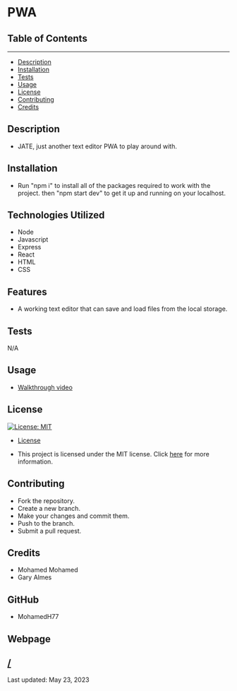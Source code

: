 # PWA

## Table of Contents

---

- [Description](#description)
- [Installation](#installation)
- [Tests](#tests)
- [Usage](#usage)
- [License](#license)
- [Contributing](#contributing)
- [Credits](#credits)

## Description
- JATE, just another text editor PWA to play around with.
## Installation

- Run "npm i" to install all of the packages required to work with the project. then "npm start dev" to get it up and running on your localhost.

## Technologies Utilized

- Node
- Javascript
- Express
- React
- HTML
- CSS



## Features
- A working text editor that can save and load files from the local storage.
## Tests

N/A

## Usage

- [Walkthrough video](https://drive.google.com/file/d/1jNRZp7ipd7Tmpdfc3WWB1CAC8ZaFL1Bl/view)

## License

[![License: MIT](https://img.shields.io/badge/License-MIT-yellow.svg)](https://opensource.org/licenses/MIT)

- [License](#license)

- This project is licensed under the MIT license. Click [here](https://choosealicense.com/licenses/mit/) for more information.

## Contributing

 - Fork the repository.
 - Create a new branch.
 - Make your changes and commit them.
 - Push to the branch.
 - Submit a pull request.

## Credits
- Mohamed Mohamed
- Gary Almes

## GitHub

- MohamedH77

## Webpage
[/](https://pwa-production-cfdf.up.railway.app/)
---

Last updated: May 23, 2023
